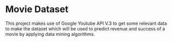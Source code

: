 # Movie Dataset
This project makes use of Google Youtube API V.3 to get some relevant data to make the dataset which will be used to predict revenue and success of a movie by applying data mining algorithms.
